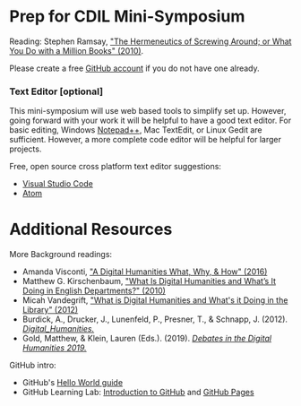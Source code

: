 # Prep for CDIL Mini-Symposium 

Reading:
Stephen Ramsay, ["The Hermeneutics of Screwing Around; or What You Do with a Million Books" (2010)](https://libraries.uh.edu/wp-content/uploads/Ramsay-The-Hermeneutics-of-Screwing-Around.pdf).

Please create a free [GitHub account](https://github.com/join) if you do not have one already.

### Text Editor [optional]

This mini-symposium will use web based tools to simplify set up.
However, going forward with your work it will be helpful to have a good text editor. 
For basic editing, Windows [Notepad++](https://notepad-plus-plus.org/), Mac TextEdit, or Linux Gedit are sufficient.
However, a more complete code editor will be helpful for larger projects.

Free, open source cross platform text editor suggestions:

- [Visual Studio Code](https://code.visualstudio.com/)
- [Atom](https://atom.io/)

# Additional Resources 

More Background readings:

- Amanda Visconti, ["A Digital Humanities What, Why, & How" (2016)](https://www.hastac.org/blogs/amanda-visconti/2016/07/25/digital-humanities-what-why-how-dlf-eresearch-network-talk)
- Matthew G. Kirschenbaum, ["What Is Digital Humanities and What’s It Doing in English Departments?" (2010)](https://mkirschenbaum.files.wordpress.com/2011/03/ade-final.pdf)
- Micah Vandegrift, ["What is Digital Humanities and What's it Doing in the Library" (2012)](http://www.inthelibrarywiththeleadpipe.org/2012/dhandthelib/)
- Burdick, A., Drucker, J., Lunenfeld, P., Presner, T., & Schnapp, J. (2012). [*Digital_Humanities.*](https://mitpress.mit.edu/books/digitalhumanities)
- Gold, Matthew, & Klein, Lauren (Eds.). (2019). [*Debates in the Digital Humanities 2019.*](https://www.upress.umn.edu/book-division/books/debates-in-the-digital-humanities-2019) 

GitHub intro:

- GitHub's [Hello World guide](https://guides.github.com/activities/hello-world/)
- GitHub Learning Lab: [Introduction to GitHub](https://lab.github.com/githubtraining/introduction-to-github) and [GitHub Pages](https://lab.github.com/githubtraining/github-pages)
